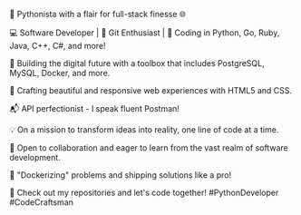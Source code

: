 🐍 Pythonista with a flair for full-stack finesse 🌐

💻 Software Developer | 🐙 Git Enthusiast | 🚀 Coding in Python, Go, Ruby, Java, C++, C#, and more!

🔨 Building the digital future with a toolbox that includes PostgreSQL, MySQL, Docker, and more.

🎨 Crafting beautiful and responsive web experiences with HTML5 and CSS.

📬 API perfectionist - I speak fluent Postman!

💡 On a mission to transform ideas into reality, one line of code at a time.

🌟 Open to collaboration and eager to learn from the vast realm of software development.

🚢 "Dockerizing" problems and shipping solutions like a pro!

💾 Check out my repositories and let's code together! #PythonDeveloper #CodeCraftsman
